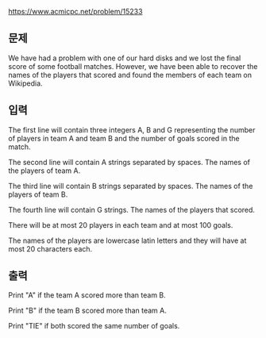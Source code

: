 https://www.acmicpc.net/problem/15233

## 문제
We have had a problem with one of our hard disks and we lost the final score of some football matches. However, we have been able to recover the names of the players that scored and found the members of each team on Wikipedia.

## 입력
The first line will contain three integers A, B and G representing the number of players in team A and team B and the number of goals scored in the match.

The second line will contain A strings separated by spaces. The names of the players of team A.

The third line will contain B strings separated by spaces. The names of the players of team B.

The fourth line will contain G strings. The names of the players that scored.

There will be at most 20 players in each team and at most 100 goals.

The names of the players are lowercase latin letters and they will have at most 20 characters each.

## 출력
Print "A" if the team A scored more than team B.

Print "B" if the team B scored more than team A.

Print "TIE" if both scored the same number of goals.
